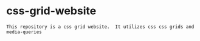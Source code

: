 # css-grid-website

`This repository is a css grid website.  It utilizes css css grids
and media-queries`
